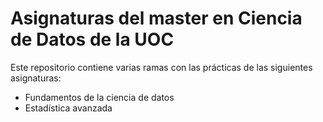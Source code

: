 # Asignaturas del master en Ciencia de Datos de la UOC

Este repositorio contiene varias ramas con las prácticas de las siguientes asignaturas:

* Fundamentos de la ciencia de datos
* Estadística avanzada
